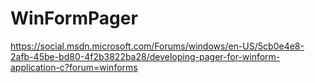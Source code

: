 # WinFormPager
https://social.msdn.microsoft.com/Forums/windows/en-US/5cb0e4e8-2afb-45be-bd80-4f2b3822ba28/developing-pager-for-winform-application-c?forum=winforms
